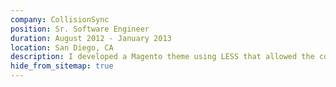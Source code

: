 ```yaml
---
company: CollisionSync
position: Sr. Software Engineer
duration: August 2012 - January 2013
location: San Diego, CA
description: I developed a Magento theme using LESS that allowed the company to bring all website theming in-house. I setup and maintained multiple linux environments used for deployments, agile project management, and Ruby scripts to automate Data team’s workflow. I led a team of three developers and organized all agile practices within the organization.
hide_from_sitemap: true
---
```

